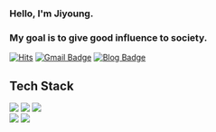 ### Hello, I'm Jiyoung.
### My goal is to give good influence to society.

[![Hits](https://hits.seeyoufarm.com/api/count/incr/badge.svg?url=https%3A%2F%2Fgithub.com%2Feasy-young&count_bg=%23FFD5D5&title_bg=%23FF7575&icon=&icon_color=%23E7E7E7&title=VISIT&edge_flat=false)](https://hits.seeyoufarm.com)
[![Gmail Badge](https://img.shields.io/badge/Gmail-d14836?style=flat-square&logo=Gmail&logoColor=white&link=mailto:leejy230698@naver.com)](mailto:leejy230698@naver.com) 
[![Blog Badge](http://img.shields.io/badge/-Blog-brightgreen?style=flat-square&logo=FF5722&link=https://ljy98.tistory.com/)](https://ljy98.tistory.com)

## Tech Stack
<a href="[1. 연결하고싶은 사이트 url]" target="_blank"><img src="https://img.shields.io/badge/html5-E34F26?style=flat-square&logo=html5&logoColor=white"/></a>
<a href="[1. 연결하고싶은 사이트 url]" target="_blank"><img src="https://img.shields.io/badge/css-1572B6?style=flat-square&logo=css3&logoColor=white"/></a>
<a href="[1. 연결하고싶은 사이트 url]" target="_blank"><img src="https://img.shields.io/badge/javascript-F7DF1E?style=flat-square&logo=javascript&logoColor=white"/></a><br/>
<a href="[1. 연결하고싶은 사이트 url]" target="_blank"><img src="https://img.shields.io/badge/Node.js-339933?style=flat-square&logo=Node.js&logoColor=white"/></a>
<a href="[1. 연결하고싶은 사이트 url]" target="_blank"><img src="https://img.shields.io/badge/MySQL-4479A1?style=flat-square&logo=MySQL&logoColor=white"/></a>
